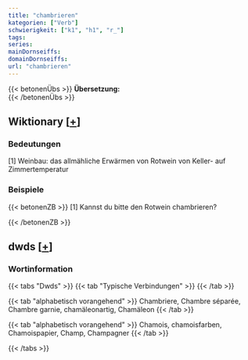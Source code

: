 ```yaml
---
title: "chambrieren"
kategorien: ["Verb"]
schwierigkeit: ["k1", "h1", "r_"]
tags:
series:
mainDornseiffs:
domainDornseiffs:
url: "chambrieren"
---
```


{{< betonenÜbs >}}
**Übersetzung:**  
{{< /betonenÜbs >}}

## Wiktionary [[+](https://de.wiktionary.org/wiki/chambrieren)]

### Bedeutungen
[1] Weinbau: das allmähliche Erwärmen von Rotwein von Keller- auf Zimmertemperatur  

### Beispiele
{{< betonenZB >}}
[1] Kannst du bitte den Rotwein chambrieren?  

{{< /betonenZB >}}


## dwds [[+](https://www.dwds.de/wb/chambrieren)]

### Wortinformation
{{< tabs "Dwds" >}}
{{< tab "Typische Verbindungen" >}}
{{< /tab >}}

{{< tab "alphabetisch vorangehend" >}}
Chambriere, Chambre séparée, Chambre garnie, chamäleonartig, Chamäleon
{{< /tab >}}

{{< tab "alphabetisch vorangehend" >}}
Chamois, chamoisfarben, Chamoispapier, Champ, Champagner
{{< /tab >}}

{{< /tabs >}}

